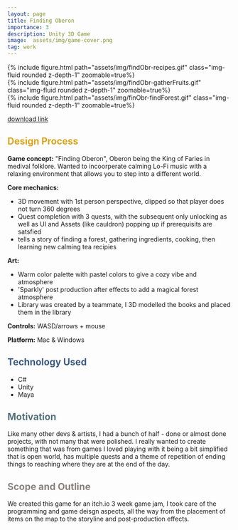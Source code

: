 ```yaml
---
layout: page
title: Finding Oberon
importance: 3
description: Unity 3D Game
image:  assets/img/game-cover.png
tag: work
---
```



<div class="row mt-3">
<div class="col-sm mt-3 mt-md-0">
        {% include figure.html path="assets/img/findObr-recipes.gif" class="img-fluid rounded z-depth-1" zoomable=true%}
    </div>
    <div class="col-sm mt-3 mt-md-0">
        {% include figure.html path="assets/img/findObr-gatherFruits.gif" class="img-fluid rounded z-depth-1" zoomable=true%}
    </div>
    <div class="col-sm mt-3 mt-md-0">
        {% include figure.html path="assets/img/finObr-findForest.gif" class="img-fluid rounded z-depth-1" zoomable=true%}
    </div>
</div>

[download link](https://ayaalsabahi.itch.io/finding-oberon)

## <span style="color: #daa520;"> Design Process </span>

**Game concept:** "Finding Oberon", Oberon being the King of Faries in medival folklore. Wanted to incoorperate calming Lo-Fi music with a relaxing environment that allows you to step into a different world.

**Core mechanics:**
- 3D movement with 1st person perspective, clipped so that player does not turn 360 degrees
- Quest completion with 3 quests, with the subsequent only unlocking as well as UI and Assets (like cauldron) popping up if prerequisits are satsfied
- tells a story of finding a forest, gathering ingredients, cooking, then learning new calming tea recipies

**Art:**
- Warm color palette with pastel colors to give a cozy vibe and atmosphere 
- 'Sparkly' post production after effects to add a magical forest atmosphere 
- Library was created by a teammate, I 3D modelled the books and placed them in the library 

**Controls:** WASD/arrows + mouse 

**Platform:** Mac & Windows

## <span style="color: #3d5a80;">Technology Used</span>
- C#
- Unity
- Maya

## <span style="color: #54717a;">Motivation</span>
Like many other devs & artists, I had a bunch of half - done or almost done projects, with not many that were polished. I really wanted to create something that was from games I loved playing with it being a bit simplified that is open world, has multiple quests and a theme of repetition of ending things to reaching where they are at the end of the day. 

## <span style="color: #8a837d;">Scope and Outline</span>
We created this game for an itch.io 3 week game jam, I took care of the programming and game deisgn aspects, all the way from the placement of items on the map to the storyline and post-production effects.





